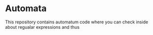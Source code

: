 # Automata
This repository contains automatum code where you can check inside about regualar expressions and thus
